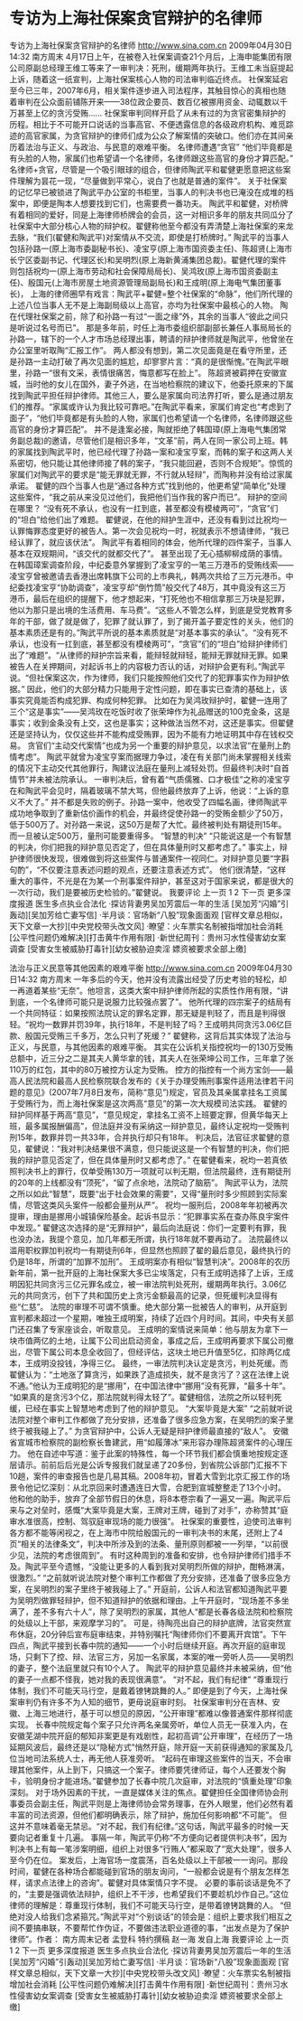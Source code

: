 # 专访为上海社保案贪官辩护的名律师

专访为上海社保案贪官辩护的名律师
http://www.sina.com.cn  2009年04月30日14:32  南方周末
4月17日上午，在被卷入社保案调查21个月后，上海申能集团有限公司原副总经理王维工等来了一审判决：死刑，缓期两年执行。王维工未当庭提起上诉，随着这一纸宣判，上海社保案核心人物的司法审判临近终点。
社保案延宕至今已三年，2007年6月，相关案件逐步进入司法程序，其触目惊心的真相也随着审判在公众面前铺陈开来——38位政企要员、数百亿被挪用资金、动辄数以千万甚至上亿的贪污受贿……
社保案审判同样开启了从未有过的为贪官密集辩护的历程。相比于不可能开口说话的当事高官、不便透露信息的各级政府机构、难觅踪迹的高官家属，为贪官辩护的律师们成为公众了解案情的突破口。他们亦在其间亲历着法治与正义、与政治、与民意的艰难平衡。
名律师遭遇“贪官”
“他们毕竟都是有头脸的人物，家属们也希望请一个名律师，名律师跟这些高官的身份才算匹配。”
名律师+贪官，尽管是一个吸引眼球的组合，但律师陶武平和翟健更愿意把这些案件理解为昙花一现，“尽量做到平常心，说白了也就是普通的案件”。
关于社保案的记忆早已被锁进了陶武平办公室的书柜里，当事人的判决书也已淹没在成堆的档案中，即便是陶本人想要找到它们，也需要费一番功夫。
陶武平和翟健，对桥牌有着相同的爱好，同是上海律师桥牌会的会员，这一对相识多年的朋友共同瓜分了社保案中大部分核心人物的辩护权。翟健称他至今都没有弄清楚上海社保案的来龙去脉，“我们(翟健和陶武平)对案情从不交流，即使是打桥牌时。”
陶武平的当事人包括孙路一(原上海市委副秘书长)、凌宝亨(原上海市国资委主任)、陈超贤(上海市长宁区委副书记、代理区长)和吴明烈(原上海新黄浦集团总裁)。翟健代理的案件则包括祝均一(原上海市劳动和社会保障局局长)、吴鸿玫(原上海市国资委副主任)、殷国元(上海市房屋土地资源管理局副局长)和王成明(原上海电气集团董事长)，
上海的律师圈早有戏言：陶武平+翟健=整个社保案的“命脉”，他们所代理的上述八位当事人无不是上海副局级以上高官，亦均为社保案中最核心的人物。
陶在代理社保案之前，除了和孙路一有过“一面之缘”外，其余的当事人“彼此之间只是听说过名号而已”。
那是多年前，时任上海市委组织部副部长兼任人事局局长的孙路一，辖下的一个人才市场总经理出事，聘请的辩护律师就是陶武平，他曾坐在办公室里听取陶“汇报工作”。
两人都没有想到，第二次见面竟是在看守所里，还是孙路一主动打破了再次见面的尴尬，却寥寥片言：“真的是很惭愧。”在陶武平眼里，孙路一“很有文采，表情很痛苦，悔意都写在脸上”。
陈超贤被羁押在安徽宣城，当时他的女儿在国外，妻子外逃，在当地检察院的建议下，他委托原来的下属找到陶武平担任辩护律师。其他三人，要么是家属向司法界打听，要么是通过朋友们的推荐。“家属或许认为我比较可靠吧。”在陶武平看来，家属们肯定也“考虑到了面子”，“他们毕竟都是有头脸的人物，家属们也希望请一个名律师，名律师跟这些高官的身份才算匹配”。
并不是逢案必接，陶就拒绝了韩国璋(原上海电气集团常务副总裁)的邀请，尽管他们是相识多年，“文革”前，两人在同一家公司上班。韩的家属找到陶武平时，他已经代理了孙路一案和凌宝亨案，而韩的案子和这两人关系密切，他只能让其他律师接了韩的案子，“我只能回避，否则不合规矩”。惊慌的家属们对陶武平的要求是“能无罪就无罪，不行就从轻辩”，而陶称并没有给过家属承诺。
翟健的四个当事人也是“通过各种方式”找到他的，他更希望“简单化”处理这些案件，“我之前从来没见过他们，我把他们当作我的客户而已”。
辩护的空间在哪里？
“没有死不承认，也没有一扛到底，甚至都没有模棱两可”，“贪官”们的“坦白”给他们出了难题。
翟健说，在他的辩护生涯中，还没有看到过比祝均一认罪悔罪态度更好的被告人。第一次会见祝均一时，祝就表示不想请律师，“我已经认罪了，就应该伏法”。
陶武平有着相同的体会，他所代理的四件案子，当事人基本在双规期间，“该交代的就都交代了”。
甚至出现了无心插柳柳成荫的事情。在韩国璋案调查阶段，中纪委意外掌握到了凌宝亨的一笔三万港币的受贿线索——凌宝亨曾被邀请去香港出席韩旗下公司的上市典礼，韩两次共给了三万元港币。中纪委找凌宝亨“协助调查”，凌宝亨却“倒竹筒”般交代了48万，其中竟没有这三万港币，最后在组织的提醒下，他才想起来，“打死他也不相信拿那三万块是犯罪，他以为那只是出境的生活费用、车马费”。“这些人不管怎么样，到底是受党教育多年的干部，做了就是做了，犯罪了就认罪了，到了揭开盖子要定性的关头，他们的基本素质还是有的。”陶武平所说的基本素质就是“对基本事实的承认”。“没有死不承认，也没有一扛到底，甚至都没有模棱两可”，“贪官”们的“坦白”给辩护律师们出了“难题”。“从律师的辩护宗旨来看，能辩轻就辩轻，能辩无罪就辩无罪。如果被告人在关押期间，对起诉书上的内容极力否认的话，对辩护会更有利。”陶武平说。“但社保案这次，作为律师，我们只能按照他们交代了的犯罪事实作为辩护依据。”
因此，他们的大部分精力只能用于定性问题，即在事实已查清的基础上，该事实究竟能否构成犯罪、构成何种犯罪。
比如在为吴鸿玫辩护时，翟健一连用了三个“这是事实”——吴鸿玫在吃饭时收了张荣坤作为礼品赠送的100克金条，这是事实；收到金条没有上交，这也是事实；这种做法当然不对，这还是事实。但翟健还是坚持认为，仅仅这些并不能构成受贿罪，因为不能有力地证明其中存在钱权交易。
贪官们“主动交代案情”也成为另一个重要的辩护意见，以求法官“在量刑上酌情考虑”。
陶武平就曾为凌宝亨案而据理力争过，凌在有关部门尚未掌握相关线索的情况下主动交代其他罪行，陶建议法庭在量刑上减轻处罚。但最终判决时“自首情节”并未被法院承认。
一审判决后，曾有着“气质儒雅、口才极佳”之称的凌宝亨在和陶武平会见时，隔着玻璃不禁大骂，但他最终放弃了上诉，他说：“上诉的意义不大了。”
并不都是失败的例子。孙路一案中，他收受了四幅名画，律师陶武平成功地争取到了重新估价画作的机会，并最终促使孙路一的受贿金额少了50万，低于500万了。对孙路一来说，这50万是帮了大忙。最终被判处有期徒刑15年。而一旦被认定500万，量刑可能要重得多。
“智慧的判决”
“只能说这是一个有智慧的判决，你们把我的辩护意见否定了，但在具体量刑时又都考虑了。”
事实上，辩护律师很快发现，很难做到将这些案件与普通案件一视同仁。对辩护意见要“字斟句酌”，“不仅要注意表述问题的观点，还要注意表述方式”。
他们很清楚，“这样重大的事件，不光是在为某一个刑事案件辩护，甚至这对于国家来说，都是很大的一次行动，我们是要被历史检验的。”翟健说。
我要评论
上一页
1
2
下一页
更多深度报道
医生多点执业合法化
·探访背妻男吴加芳震后一年的生活
[吴加芳“闪婚”引轰动][吴加芳给亡妻写信]
·半月谈：官场新“八股”现象面面观
[官样文章总相似，天下文章一大抄][中央党校带头改文风]
·瞭望：火车票实名制被指增加社会消耗
[公平性问题仍难解决][打击黄牛作用有限]
·新世纪周刊：贵州习水性侵害幼女案调查
[受害女生被威胁打毒针][幼女被胁迫卖淫 嫖资被要求全部上缴]

法治与正义民意等其他因素的艰难平衡
http://www.sina.com.cn  2009年04月30日14:32  南方周末
一年多后的今天，他并没有流露出经受了历史考验的轻松，却一再道着某些“无奈”。他坦言，这类大案中辩护律师所起的实质性作用有限，“讲到底，一个名律师可能只是说服力比较强点罢了”。
他所代理的四宗案子的结局有一个共同特征：如果按照法院认定的罪名定罪，那无疑是判轻了，而且是判得很轻。“祝均一数罪并罚39年，执行18年，不是判轻了吗？王成明共同贪污3.06亿巨款、殷国元受贿三千多万，怎么只判了死缓？”
翟健称，这背后其实体现了法治与正义，与民意，与其他因素的艰难平衡。
其实在公诉机关指控祝均一的130万受贿总额中，近三分之二是其夫人黄华拿的钱，其夫人在张荣坤公司工作，三年拿了张110万的红包，其中的80万被控方认定为受贿。
控方的指控有一个尚方宝剑——最高人民法院和最高人民检察院联合发布的《关于办理受贿刑事案件适用法律若干问题的意见》(2007年7月8日发布，简称“意见”)规定，官员及其亲属拿挂名工资属于受贿行为，而上海社保案是这次两高“意见”的第一次大规模司法实践。
翟健的辩护同样基于两高“意见”，“意见规定，拿挂名工资不上班要定罪，但黄华每天上班，最多属报酬偏高”，但法庭并没有采纳这一辩护意见，最终认定祝均一受贿判刑15年，数罪并罚一共33年，合并执行却只有18年。
判决后，法官征求翟健的意见，翟健说：“我对判决结果很不满意，但只能说这是一个有智慧的判决，你们把我的辩护意见否定了，但在具体量刑时又都考虑了。”
在翟健看来，祝均一若真依照判决书上的罪行，仅单受贿130万一项就可以判无期，但法院最终，连有期徒刑的20年的上线都没有“顶死”，“留了点余地，法院动了脑筋”。
陶武平认为，法院之所以如此“智慧”，既要“出于社会效果的需要”，又得“量刑时多少照顾到实际案情，尽管这类风头案件一般都会量刑从严”。
祝均一服刑后，2008年年初被再次提审，理由是挪用小城镇保险基金。起诉书显示：“犯罪事实系在查办陈良宇案件中发现。”
翟健这次选择的是“无罪辩护”，最后向法庭说：你们一定要判有罪，我也没办法，我提个意见，加几年都无所谓，执行18年就不要再动了。
法院最终以滥用职权罪加判祝均一有期徒刑6年，但显然也照顾了翟的最后意见，最终执行的仍是18年，所谓的“加罪不加刑”。
王成明案亦有相似“智慧判决”。2008年的农历新年前，第一批开庭的上海社保案大多已尘埃落定，只有王成明选择了上诉，王成明因犯共同贪污三亿元罪名成立，被一审法院判处死刑，缓期两年执行。3.06亿元的共同贪污，创下了共和国历史上贪污金额最高的记录，但死缓判决显得有些“仁慈”。
法院的审理不可谓不慎重。绝大部分第一批被告人的审判，从开庭到宣判都未超过一个星期，唯独王成明案，持续了近四个月时间。其间，中央有关部门还召集了专家座谈会，听取意见。
王成明的案情说来简单：他与朋友为拿下一块市值两亿的土地，让属下公司出启动资金，事成之后，王成明再要求下属公司撤出，尽管下属公司本息全收回了，但经评估，这块土地已升值至5亿，扣除两亿成本，王成明没投钱，净得三亿。
最终，一审法院判决认定是贪污，判处死缓。而翟健认为：“土地涨了算贪污，如果跌了造成损失，就不是贪污了？这在法律上说不通。”他认为王成明犯的是“挪用”，在中国法律中“挪用”没有死罪，“最多十年”。
“如果真的是贪污3个亿，那法院就判得太轻了”。翟健相信，法院之所以轻判死缓，已经在事实上智慧地考虑到了他的辩护意见。
“大案毕竟是大案”
“之前就听说法院对整个审判工作都做了充分安排，还准备了很多应急方案，在吴明烈的案子里终于被我碰上了。”
为贪官辩护中，公诉人无疑是辩护律师最直接的“敌人”。
安徽省宣城市检察院的副检察长鲁建武，用“如履薄冰”来形容办理陈超贤案件的心理压力。 他在自述中写道：鉴于此案的特殊性，每一个环节我们都会慎重地按规定逐层请示。前前后后光是公诉专报我们就呈递了20多份，到省院公诉部门汇报不下10趟，案件的审查报告也是几易其稿。2008年初，冒着大雪到北京汇报工作的场景令他记忆深刻：从北京回来时遭遇连日大雪，合肥到宣城整整走了13个小时。
他和他的助手，放弃了全部节假日的休息，将8本卷宗看了一遍又一遍。陶武平后来与之对垒时，感慨“大案毕竟是大案，王牌对王牌，碰到了对手”，亦称赞其“庭审水准很高，控制、驾驭庭审现场的能力很强”。
社保案的重要性，迫使司法审判各方都不能等闲视之，在上海市中院给殷国元的一审判决书的末尾，还附上了4页“相关的法律条文”，判决中所涉及到的法条、量刑原则都被一一列举，“以前很少见，法院的考虑很周到”。
有时这种周到的准备和安排，也令辩护律师们措手不及。陶武平至今遗憾，“没能让更多的人看到我对吴明烈所做的辩护，酣畅淋漓，很激烈。”
“之前就听说法院对整个审判工作都做了充分安排，还准备了很多应急方案，在吴明烈的案子里终于被我碰上了。”
开庭前，公诉人和法官都知道陶武平要为吴明烈做罪轻辩护，但不知道辩护的依据和理由。上午开庭时，“现场差不多坐满了，差不多有六十人”，除了吴明烈的家属，其他人“都是长春各级法院和检察院的处级以上干部，来观摩学习的”。
可是，待陶亮出自己的辩护底牌，法官突然宣布休庭，20分钟后宣布庭审结束，并特别嘱托“陶律师你们不要离开宾馆”。下午四点，陶武平接到长春中院的通知——一个小时后继续开庭。再次开庭的庭审现场，只剩下了控、辩、法官三方，另加一名家属，本案的唯一旁听人员——吴明烈的妻子，整个法庭里就只有10个人了。
陶武平的辩护意见最终并未被采纳，但“他的妻子一点都不怪我，她对我的表现很满意”。
“对不起，我们有纪律”
“尊重现行体制，我们不可能天马行空，是戴着镣铐跳舞的人。”
即便是到了今天，上海社保案审判仍有许多不为人知的细节，更毋说庭审时刻。
社保案审判分在吉林、安徽、上海三地进行，基于可以想见的原因，“公开审理”都难以像普通案件那样彻底实现。
长春中院规定每个案子只允许两名亲属旁听，单位人员无一获准入内，在安徽芜湖中院开庭的郁知非案更是有戏剧性，起初高调“公开审理”，在经历了一场延期风波后，最终还是以“隐秘方式”悄然开庭，除开庭一天前获得通知的家属及几位当地司法系统人士，再无他人获准旁听。
“起码在审理这些案件的当天，不会审理其他案件，从上到下，只搞这一个案子。律师要凭律师证，每个人还要发个胸卡，验明身份才能进场。”翟健参加了长春中院几次庭审，对法院的“慎重处理”印象深刻。
对于场外因素的干扰，一直是媒体关注的焦点。翟健担任全国律师协会刑事委员会副主任，陶武平则是上海律师协会常务理事，在外人眼里，他们必然有着丰富的司法资源，但他们都明确表示，除了辩护，施加任何影响都“不可能”。
但这并不意味着毫无禁忌。“对不起，我们有纪律。”这句话，陶武平最多的时候一天要向记者重复十几遍。
事隔一年，陶武平仍称“不方便向记者提供判决书”，因为判决书上有每一笔涉案明细，组织上对很多“行贿人”都采取了“宽大处理”，很多人至今仍在位。
案发后，上海官场一度震荡，百名处级以上干部被一一询问。那段时间，翟健在各种场合都能碰到官场的朋友询问，“一般都会说是有个朋友怎样怎样，请求点法律上的咨询”。翟健对具体案情只字不提。
必要的事前谈话是免不了的，“主要是强调依法辩护，组织上不干涉，也希望我们不要趁机炒作自己。”这位律师的理解是：尊重现行体制，我们不可能天马行空，是带着镣铐跳舞的人。
“但绝对没人给我们念紧箍咒。”陶武平对“个别谈话”的领会是：组织上要求我们相互之间不要搞串联，不要帮忙作伪证，不要做违法职业道德的事，“出发点是为了保护律师”。作者： 南方周末记者 孟登科 特约撰稿 赵一海 发自上海
我要评论
上一页
1
2
下一页
更多深度报道
医生多点执业合法化
·探访背妻男吴加芳震后一年的生活
[吴加芳“闪婚”引轰动][吴加芳给亡妻写信]
·半月谈：官场新“八股”现象面面观
[官样文章总相似，天下文章一大抄][中央党校带头改文风]
·瞭望：火车票实名制被指增加社会消耗
[公平性问题仍难解决][打击黄牛作用有限]
·新世纪周刊：贵州习水性侵害幼女案调查
[受害女生被威胁打毒针][幼女被胁迫卖淫 嫖资被要求全部上缴]

